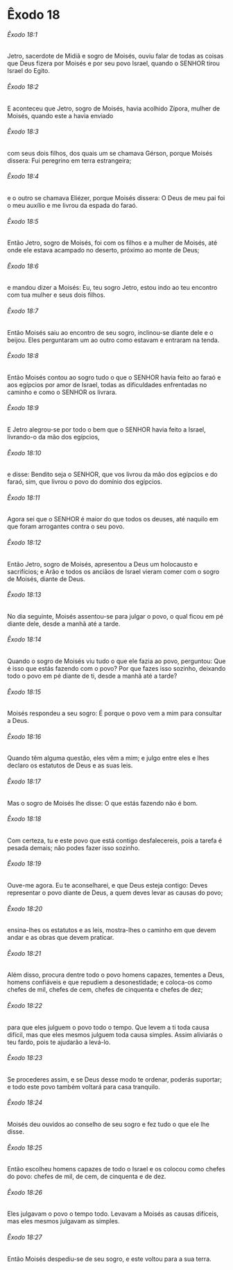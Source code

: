 # Êxodo 18

###### Êxodo 18:1

Jetro, sacerdote de Midiã e sogro de Moisés, ouviu falar de todas as coisas que Deus fizera por Moisés e por seu povo Israel, quando o SENHOR tirou Israel do Egito.

###### Êxodo 18:2

E aconteceu que Jetro, sogro de Moisés, havia acolhido Zípora, mulher de Moisés, quando este a havia enviado

###### Êxodo 18:3

com seus dois filhos, dos quais um se chamava Gérson, porque Moisés dissera: Fui peregrino em terra estrangeira;

###### Êxodo 18:4

e o outro se chamava Eliézer, porque Moisés dissera: O Deus de meu pai foi o meu auxílio e me livrou da espada do faraó.

###### Êxodo 18:5

Então Jetro, sogro de Moisés, foi com os filhos e a mulher de Moisés, até onde ele estava acampado no deserto, próximo ao monte de Deus;

###### Êxodo 18:6

e mandou dizer a Moisés: Eu, teu sogro Jetro, estou indo ao teu encontro com tua mulher e seus dois filhos.

###### Êxodo 18:7

Então Moisés saiu ao encontro de seu sogro, inclinou-se diante dele e o beijou. Eles perguntaram um ao outro como estavam e entraram na tenda.

###### Êxodo 18:8

Então Moisés contou ao sogro tudo o que o SENHOR havia feito ao faraó e aos egípcios por amor de Israel, todas as dificuldades enfrentadas no caminho e como o SENHOR os livrara.

###### Êxodo 18:9

E Jetro alegrou-se por todo o bem que o SENHOR havia feito a Israel, livrando-o da mão dos egípcios,

###### Êxodo 18:10

e disse: Bendito seja o SENHOR, que vos livrou da mão dos egípcios e do faraó, sim, que livrou o povo do domínio dos egípcios.

###### Êxodo 18:11

Agora sei que o SENHOR é maior do que todos os deuses, até naquilo em que foram arrogantes contra o seu povo.

###### Êxodo 18:12

Então Jetro, sogro de Moisés, apresentou a Deus um holocausto e sacrifícios; e Arão e todos os anciãos de Israel vieram comer com o sogro de Moisés, diante de Deus.

###### Êxodo 18:13

No dia seguinte, Moisés assentou-se para julgar o povo, o qual ficou em pé diante dele, desde a manhã até a tarde.

###### Êxodo 18:14

Quando o sogro de Moisés viu tudo o que ele fazia ao povo, perguntou: Que é isso que estás fazendo com o povo? Por que fazes isso sozinho, deixando todo o povo em pé diante de ti, desde a manhã até a tarde?

###### Êxodo 18:15

Moisés respondeu a seu sogro: É porque o povo vem a mim para consultar a Deus.

###### Êxodo 18:16

Quando têm alguma questão, eles vêm a mim; e julgo entre eles e lhes declaro os estatutos de Deus e as suas leis.

###### Êxodo 18:17

Mas o sogro de Moisés lhe disse: O que estás fazendo não é bom.

###### Êxodo 18:18

Com certeza, tu e este povo que está contigo desfalecereis, pois a tarefa é pesada demais; não podes fazer isso sozinho.

###### Êxodo 18:19

Ouve-me agora. Eu te aconselharei, e que Deus esteja contigo: Deves representar o povo diante de Deus, a quem deves levar as causas do povo;

###### Êxodo 18:20

ensina-lhes os estatutos e as leis, mostra-lhes o caminho em que devem andar e as obras que devem praticar.

###### Êxodo 18:21

Além disso, procura dentre todo o povo homens capazes, tementes a Deus, homens confiáveis e que repudiem a desonestidade; e coloca-os como chefes de mil, chefes de cem, chefes de cinquenta e chefes de dez;

###### Êxodo 18:22

para que eles julguem o povo todo o tempo. Que levem a ti toda causa difícil, mas que eles mesmos julguem toda causa simples. Assim aliviarás o teu fardo, pois te ajudarão a levá-lo.

###### Êxodo 18:23

Se procederes assim, e se Deus desse modo te ordenar, poderás suportar; e todo este povo também voltará para casa tranquilo.

###### Êxodo 18:24

Moisés deu ouvidos ao conselho de seu sogro e fez tudo o que ele lhe disse.

###### Êxodo 18:25

Então escolheu homens capazes de todo o Israel e os colocou como chefes do povo: chefes de mil, de cem, de cinquenta e de dez.

###### Êxodo 18:26

Eles julgavam o povo o tempo todo. Levavam a Moisés as causas difíceis, mas eles mesmos julgavam as simples.

###### Êxodo 18:27

Então Moisés despediu-se de seu sogro, e este voltou para a sua terra.

